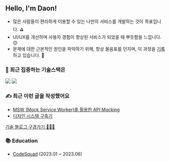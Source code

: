 
## Hello, I'm Daon!
- 많은 사람들이 편리하게 이용할 수 있는 나만의 서비스를 개발하는 것이 목표입니다. ⛳ 
- UI/UX를 개선하며 사용자 경험이 향상된 서비스가 되었을 때 뿌듯함을 느낍니다. 😊
- 문제에 대한 근본적인 원인을 파악하기 위해, 항상 물음표를 던지며, 이 과정을 [기록](https://github.com/saseungg/why)하고 있습니다. 🧐 

### 🎯 최근 집중하는 기술스택은
<div>
  <img src="https://img.shields.io/badge/TypeScript-blue?style=for-the-badge&logo=TypeScript&logoColor=black">
  <img src="https://img.shields.io/badge/React.js-skyblue?style=for-the-badge&logo=React&logoColor=black">
</div>

### ✍️ 최근 이런 글을 작성했어요
- [MSW (Mock Service Worker)를 활용한 API Mocking](https://velog.io/@saseungg/MSW-Mock-Service-Worker%EB%A5%BC-%ED%99%9C%EC%9A%A9%ED%95%9C-API-Mocking)
- [디자인 시스템 구축기](https://velog.io/@saseungg/%ED%94%84%EB%A1%A0%ED%8A%B8%EC%9D%98-%EB%94%94%EC%9E%90%EC%9D%B8-%EC%8B%9C%EC%8A%A4%ED%85%9C-%EA%B5%AC%EC%B6%95%EA%B8%B0)

[기술 블로그 구경가기 🏃‍♂️💨](https://velog.io/@saseungg)


### 📚 Education
- [CodeSquad](https://codesquad.kr/) (2023.01 ~ 2023.06)

